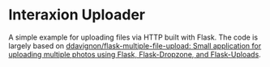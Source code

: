 # Interaxion Uploader

A simple example for uploading files via HTTP built with Flask. The code is largely based on [ddavignon/flask-multiple-file-upload: Small application for uploading multiple photos using Flask, Flask-Dropzone, and Flask-Uploads](https://github.com/ddavignon/flask-multiple-file-upload).
